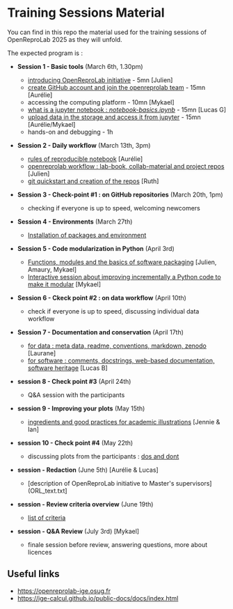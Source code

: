 # Training Sessions Material


You can find in this repo the material used for the training sessions of OpenReproLab 2025 as they will unfold.

The expected program is :

- **Session 1 - Basic tools** (March 6th, 1.30pm)
  - [introducing OpenReproLab initiative](introducing-openreprolab.md) - 5mn [Julien]
  - [create GitHub account and join the openreprolab team](github-basics.md) - 15mn [Aurélie]
  - accessing the computing platform - 10mn [Mykael]
  - [what is a jupyter notebook : *notebook-basics.ipynb*](notebook-basics.ipynb) - 15mn [Lucas G]
  - [upload data in the storage and access it from jupyter](upload_data_cloud.md) - 15mn [Aurélie/Mykael]
  - hands-on and debugging - 1h 

- **Session 2 - Daily workflow** (March 13th, 3pm)
  - [rules of reproducible notebook](reproducible-notebooks.md) [Aurélie]
  - [openreprolab workflow : lab-book, collab-material and project repos](openreprolab-workflow.md) [Julien]
  - [git quickstart and creation of the repos](git-tuto.md)  [Ruth]
 

- **Session 3 - Check-point #1 : on GitHub repositories** (March 20th, 1pm)
  - checking if everyone is up to speed, welcoming newcomers
 
- **Session 4 - Environments** (March 27th)
  - [Installation of packages and environment](python-environments-basics.md)
 
- **Session 5 - Code modularization in Python** (April 3rd)
  - [Functions, modules and the basics of software packaging](modular-python-basics.md) [Julien, Amaury, Mykael]
  - [Interactive session about improving incrementally a Python code to make it modular](modular-python-demo.md) [Mykael]

- **Session 6 - Ckeck point #2 : on data workflow** (April 10th)
  - check if everyone is up to speed, discussing individual data workflow  

- **Session 7 - Documentation and conservation** (April 17th)
  - [for data : meta data, readme, conventions, markdown, zenodo](documentation_and_conservation_data.ipynb) [Laurane]
  - [for software : comments, docstrings, web-based documentation, software heritage](documentation-and-conservation_software.md) [Lucas B]

- **session 8 - Check point #3** (April 24th)
  - Q&A session with the participants
 
- **session 9 - Improving your plots** (May 15th)
  - [ingredients and good practices for academic illustrations](improving-plots.md) [Jennie & Ian]  

- **session 10 - Check point #4** (May 22th)
  - discussing plots from the participants : [ dos and dont ](https://mensuel.framapad.org/p/22fi1kyftw-aen0)
 
- **session - Redaction** (June 5th) [Aurélie & Lucas]
  - [description of OpenReproLab initiative to Master's supervisors](ORL_text.txt]
 
- **session - Review criteria overview** (June 19th)
  - [list of criteria](https://github.com/IGE-OpenReproLab2025/template_ige-m2-internship-2025_acronym-project/issues/2)   
 
- **session - Q&A Review** (July 3rd) [Mykael]
  - finale session before review, answering questions, more about licences   
    

## Useful links
- https://openreprolab-ige.osug.fr
- https://ige-calcul.github.io/public-docs/docs/index.html
